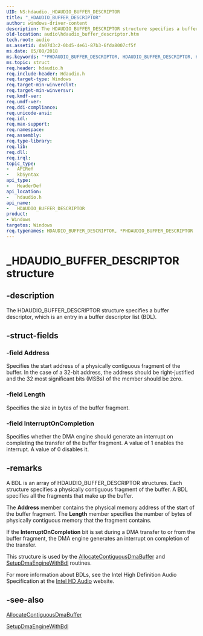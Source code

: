 ```yaml
---
UID: NS:hdaudio._HDAUDIO_BUFFER_DESCRIPTOR
title: "_HDAUDIO_BUFFER_DESCRIPTOR"
author: windows-driver-content
description: The HDAUDIO_BUFFER_DESCRIPTOR structure specifies a buffer descriptor, which is an entry in a buffer descriptor list (BDL).
old-location: audio\hdaudio_buffer_descriptor.htm
tech.root: audio
ms.assetid: da07d3c2-0bd5-4e61-87b3-6fda8007cf5f
ms.date: 05/08/2018
ms.keywords: "*PHDAUDIO_BUFFER_DESCRIPTOR, HDAUDIO_BUFFER_DESCRIPTOR, HDAUDIO_BUFFER_DESCRIPTOR structure [Audio Devices], PHDAUDIO_BUFFER_DESCRIPTOR, PHDAUDIO_BUFFER_DESCRIPTOR structure pointer [Audio Devices], _HDAUDIO_BUFFER_DESCRIPTOR, aud-prop2_56fe21db-3261-4f36-a5b0-ca2ae2d681d1.xml, audio.hdaudio_buffer_descriptor, hdaudio/HDAUDIO_BUFFER_DESCRIPTOR, hdaudio/PHDAUDIO_BUFFER_DESCRIPTOR"
ms.topic: struct
req.header: hdaudio.h
req.include-header: Hdaudio.h
req.target-type: Windows
req.target-min-winverclnt: 
req.target-min-winversvr: 
req.kmdf-ver: 
req.umdf-ver: 
req.ddi-compliance: 
req.unicode-ansi: 
req.idl: 
req.max-support: 
req.namespace: 
req.assembly: 
req.type-library: 
req.lib: 
req.dll: 
req.irql: 
topic_type:
-	APIRef
-	kbSyntax
api_type:
-	HeaderDef
api_location:
-	hdaudio.h
api_name:
-	HDAUDIO_BUFFER_DESCRIPTOR
product:
- Windows
targetos: Windows
req.typenames: HDAUDIO_BUFFER_DESCRIPTOR, *PHDAUDIO_BUFFER_DESCRIPTOR
---
```


# _HDAUDIO_BUFFER_DESCRIPTOR structure


## -description


The HDAUDIO_BUFFER_DESCRIPTOR structure specifies a buffer descriptor, which is an entry in a buffer descriptor list (BDL).


## -struct-fields




### -field Address

Specifies the start address of a physically contiguous fragment of the buffer. In the case of a 32-bit address, the address should be right-justified and the 32 most significant bits (MSBs) of the member should be zero.


### -field Length

Specifies the size in bytes of the buffer fragment.


### -field InterruptOnCompletion

Specifies whether the DMA engine should generate an interrupt on completing the transfer of the buffer fragment. A value of 1 enables the interrupt. A value of 0 disables it.


## -remarks



A BDL is an array of HDAUDIO_BUFFER_DESCRIPTOR structures. Each structure specifies a physically contiguous fragment of the buffer. A BDL specifies all the fragments that make up the buffer.

The <b>Address</b> member contains the physical memory address of the start of the buffer fragment. The <b>Length</b> member specifies the number of bytes of physically contiguous memory that the fragment contains.

If the <b>InterruptOnCompletion</b> bit is set during a DMA transfer to or from the buffer fragment, the DMA engine generates an interrupt on completion of the transfer.

This structure is used by the <a href="https://msdn.microsoft.com/4538ce8e-fccd-4862-b226-a99fe578a5fd">AllocateContiguousDmaBuffer</a> and <a href="https://msdn.microsoft.com/2760579b-9922-4709-a049-a73f3abd5043">SetupDmaEngineWithBdl</a> routines.

For more information about BDLs, see the Intel High Definition Audio Specification at the <a href="http://go.microsoft.com/fwlink/p/?linkid=42508">Intel HD Audio</a> website.




## -see-also




<a href="https://msdn.microsoft.com/4538ce8e-fccd-4862-b226-a99fe578a5fd">AllocateContiguousDmaBuffer</a>



<a href="https://msdn.microsoft.com/2760579b-9922-4709-a049-a73f3abd5043">SetupDmaEngineWithBdl</a>
 

 

